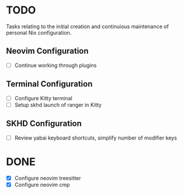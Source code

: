 # TODO

Tasks relating to the initial creation and continuious maintenance of personal Nix configuration.

## Neovim Configuration

- [ ] Continue working through plugins

## Terminal Configuration

- [ ] Configure Kitty terminal
- [ ] Setup skhd launch of ranger in Kitty

## SKHD Configuration

- [ ] Review yabai keyboard shortcuts, simplify number of modifier keys

# DONE

- [x] Configure neovim treesitter
- [x] Configure neovim cmp